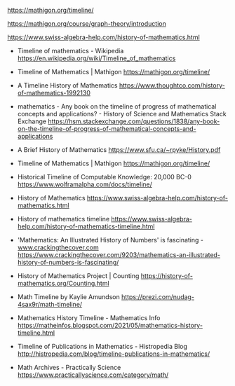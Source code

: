 
https://mathigon.org/timeline/

https://mathigon.org/course/graph-theory/introduction

https://www.swiss-algebra-help.com/history-of-mathematics.html

* Timeline of mathematics - Wikipedia
https://en.wikipedia.org/wiki/Timeline_of_mathematics

* Timeline of Mathematics | Mathigon
https://mathigon.org/timeline/

* A Timeline History of Mathematics
https://www.thoughtco.com/history-of-mathematics-1992130

* mathematics - Any book on the timeline of progress of mathematical concepts and applications? - History of Science and Mathematics Stack Exchange
https://hsm.stackexchange.com/questions/1838/any-book-on-the-timeline-of-progress-of-mathematical-concepts-and-applications

* A Brief History of Mathematics
https://www.sfu.ca/~rpyke/History.pdf

* Timeline of Mathematics | Mathigon
https://mathigon.org/timeline/

* Historical Timeline of Computable Knowledge: 20,000 BC-0
https://www.wolframalpha.com/docs/timeline/

* History of Mathematics
https://www.swiss-algebra-help.com/history-of-mathematics.html

* History of mathematics timeline
https://www.swiss-algebra-help.com/history-of-mathematics-timeline.html

* 'Mathematics: An Illustrated History of Numbers' is fascinating - www.crackingthecover.com
https://www.crackingthecover.com/9203/mathematics-an-illustrated-history-of-numbers-is-fascinating/

* History of Mathematics Project | Counting
https://history-of-mathematics.org/Counting.html

* Math Timeline by Kaylie Amundson
https://prezi.com/nudag-4sax9r/math-timeline/

* Mathematics History Timeline - Mathematics Info
https://matheinfos.blogspot.com/2021/05/mathematics-history-timeline.html

* Timeline of Publications in Mathematics - Histropedia Blog
http://histropedia.com/blog/timeline-publications-in-mathematics/

* Math Archives - Practically Science
https://www.practicallyscience.com/category/math/
